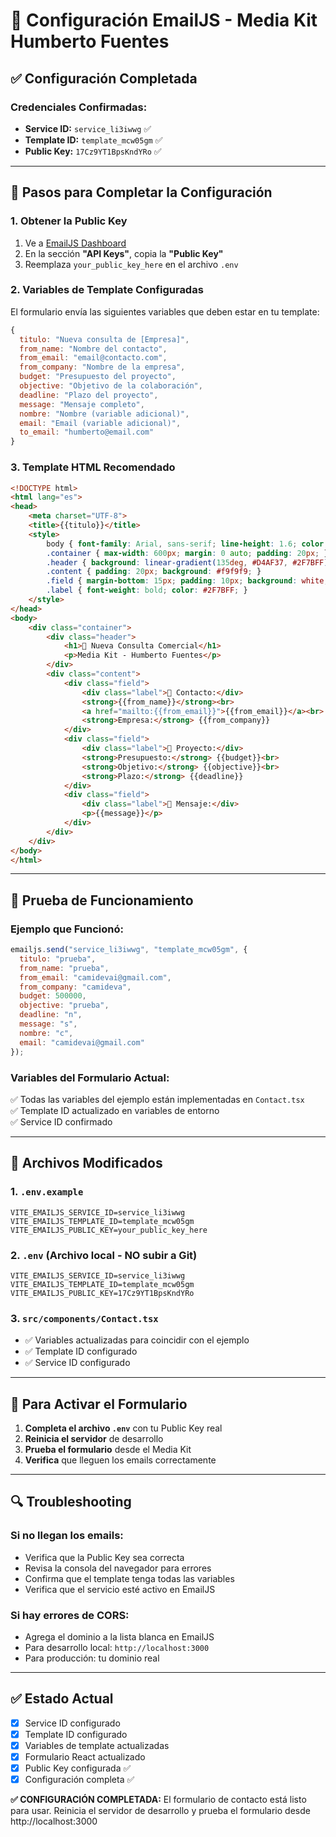 # 📧 Configuración EmailJS - Media Kit Humberto Fuentes

## ✅ **Configuración Completada**

### **Credenciales Confirmadas:**
- **Service ID:** `service_li3iwwg` ✅
- **Template ID:** `template_mcw05gm` ✅
- **Public Key:** `17Cz9YT1BpsKndYRo` ✅

---

## 🔧 **Pasos para Completar la Configuración**

### **1. Obtener la Public Key**
1. Ve a [EmailJS Dashboard](https://dashboard.emailjs.com/admin/account)
2. En la sección **"API Keys"**, copia la **"Public Key"**
3. Reemplaza `your_public_key_here` en el archivo `.env`

### **2. Variables de Template Configuradas**
El formulario envía las siguientes variables que deben estar en tu template:

```javascript
{
  titulo: "Nueva consulta de [Empresa]",
  from_name: "Nombre del contacto",
  from_email: "email@contacto.com", 
  from_company: "Nombre de la empresa",
  budget: "Presupuesto del proyecto",
  objective: "Objetivo de la colaboración",
  deadline: "Plazo del proyecto",
  message: "Mensaje completo",
  nombre: "Nombre (variable adicional)",
  email: "Email (variable adicional)",
  to_email: "humberto@email.com"
}
```

### **3. Template HTML Recomendado**
```html
<!DOCTYPE html>
<html lang="es">
<head>
    <meta charset="UTF-8">
    <title>{{titulo}}</title>
    <style>
        body { font-family: Arial, sans-serif; line-height: 1.6; color: #333; }
        .container { max-width: 600px; margin: 0 auto; padding: 20px; }
        .header { background: linear-gradient(135deg, #D4AF37, #2F7BFF); color: white; padding: 20px; text-align: center; }
        .content { padding: 20px; background: #f9f9f9; }
        .field { margin-bottom: 15px; padding: 10px; background: white; border-left: 4px solid #D4AF37; }
        .label { font-weight: bold; color: #2F7BFF; }
    </style>
</head>
<body>
    <div class="container">
        <div class="header">
            <h1>🚀 Nueva Consulta Comercial</h1>
            <p>Media Kit - Humberto Fuentes</p>
        </div>
        <div class="content">
            <div class="field">
                <div class="label">👤 Contacto:</div>
                <strong>{{from_name}}</strong><br>
                <a href="mailto:{{from_email}}">{{from_email}}</a><br>
                <strong>Empresa:</strong> {{from_company}}
            </div>
            <div class="field">
                <div class="label">💼 Proyecto:</div>
                <strong>Presupuesto:</strong> {{budget}}<br>
                <strong>Objetivo:</strong> {{objective}}<br>
                <strong>Plazo:</strong> {{deadline}}
            </div>
            <div class="field">
                <div class="label">💬 Mensaje:</div>
                <p>{{message}}</p>
            </div>
        </div>
    </div>
</body>
</html>
```

---

## 🧪 **Prueba de Funcionamiento**

### **Ejemplo que Funcionó:**
```javascript
emailjs.send("service_li3iwwg", "template_mcw05gm", {
  titulo: "prueba",
  from_name: "prueba",
  from_email: "camidevai@gmail.com",
  from_company: "camideva",
  budget: 500000,
  objective: "prueba",
  deadline: "n",
  message: "s",
  nombre: "c",
  email: "camidevai@gmail.com"
});
```

### **Variables del Formulario Actual:**
✅ Todas las variables del ejemplo están implementadas en `Contact.tsx`  
✅ Template ID actualizado en variables de entorno  
✅ Service ID confirmado  

---

## 📁 **Archivos Modificados**

### **1. `.env.example`**
```env
VITE_EMAILJS_SERVICE_ID=service_li3iwwg
VITE_EMAILJS_TEMPLATE_ID=template_mcw05gm
VITE_EMAILJS_PUBLIC_KEY=your_public_key_here
```

### **2. `.env`** (Archivo local - NO subir a Git)
```env
VITE_EMAILJS_SERVICE_ID=service_li3iwwg
VITE_EMAILJS_TEMPLATE_ID=template_mcw05gm
VITE_EMAILJS_PUBLIC_KEY=17Cz9YT1BpsKndYRo
```

### **3. `src/components/Contact.tsx`**
- ✅ Variables actualizadas para coincidir con el ejemplo
- ✅ Template ID configurado
- ✅ Service ID configurado

---

## 🚀 **Para Activar el Formulario**

1. **Completa el archivo `.env`** con tu Public Key real
2. **Reinicia el servidor** de desarrollo
3. **Prueba el formulario** desde el Media Kit
4. **Verifica** que lleguen los emails correctamente

---

## 🔍 **Troubleshooting**

### **Si no llegan los emails:**
- Verifica que la Public Key sea correcta
- Revisa la consola del navegador para errores
- Confirma que el template tenga todas las variables
- Verifica que el servicio esté activo en EmailJS

### **Si hay errores de CORS:**
- Agrega el dominio a la lista blanca en EmailJS
- Para desarrollo local: `http://localhost:3000`
- Para producción: tu dominio real

---

## ✅ **Estado Actual**
- [x] Service ID configurado
- [x] Template ID configurado
- [x] Variables de template actualizadas
- [x] Formulario React actualizado
- [x] Public Key configurada ✅
- [x] Configuración completa ✅

**✅ CONFIGURACIÓN COMPLETADA:** El formulario de contacto está listo para usar. Reinicia el servidor de desarrollo y prueba el formulario desde http://localhost:3000
